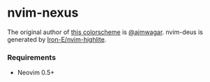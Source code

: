 # nvim-nexus
The original author of [this colorscheme](https://github.com/ajmwagar/vim-deus) is [@ajmwagar](https://github.com/ajmwagar). nvim-deus is generated by [Iron-E/nvim-highlite](https://github.com/Iron-E/nvim-highlite).

### Requirements
- Neovim 0.5+
